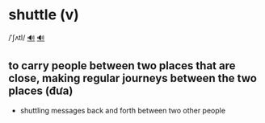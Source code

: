 # shuttle (v)

/ˈʃʌtl/ [🔊](https://www.oxfordlearnersdictionaries.com/media/english/uk_pron/d/dom/domin/dominant__gb_1.mp3) [🔊](https://www.oxfordlearnersdictionaries.com/media/english/uk_pron/d/dom/domin/dominant__gb_1.mp3)

## to carry people between two places that are close, making regular journeys between the two places (đưa)

- shuttling messages back and forth between two other people